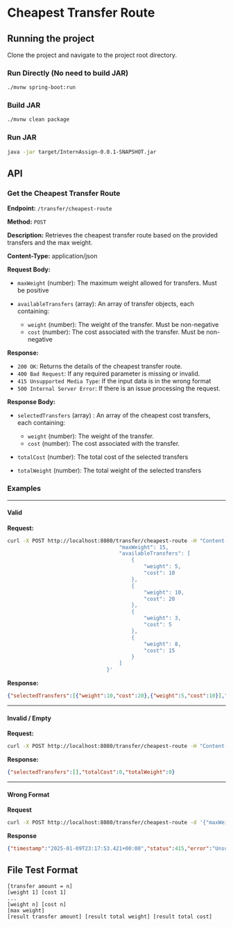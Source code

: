 # Cheapest Transfer Route

## Running the project

Clone the project and navigate to the project root directory.

### Run Directly (No need to build JAR)

```bash
./mvnw spring-boot:run
```

### Build JAR

```bash
./mvnw clean package
```

### Run JAR

```bash
java -jar target/InternAssign-0.0.1-SNAPSHOT.jar
```

## API

### Get the Cheapest Transfer Route

**Endpoint:** `/transfer/cheapest-route`

**Method:** `POST`

**Description:** Retrieves the cheapest transfer route based on the provided transfers and the max weight.

**Content-Type:** application/json

**Request Body:**


- `maxWeight` (number): The maximum weight allowed for transfers. Must be positive

- `availableTransfers` (array): An array of transfer objects, each containing:
  - `weight` (number): The weight of the transfer. Must be non-negative
  - `cost` (number): The cost associated with the transfer. Must be non-negative

**Response:**

- `200 OK`: Returns the details of the cheapest transfer route.
- `400 Bad Request`: If any required parameter is missing or invalid.
- `415 Unsupported Media Type`: If the input data is in the wrong format
- `500 Internal Server Error`: If there is an issue processing the request.

**Response Body:**

- `selectedTransfers` (array) : An array of the cheapest cost transfers, each containing:
  - `weight` (number): The weight of the transfer.
  - `cost` (number): The cost associated with the transfer.

- `totalCost` (number): The total cost of the selected transfers

- `totalWeight` (number): The total weight of the selected transfers

### Examples

---

#### Valid

**Request:**

```bash
curl -X POST http://localhost:8080/transfer/cheapest-route -H "Content-Type: application/json" -d '{
									"maxWeight": 15,
									"availableTransfers": [
										{
											"weight": 5,
											"cost": 10
										},
										{
											"weight": 10,
											"cost": 20
										},
										{
											"weight": 3,
											"cost": 5
										},
										{
											"weight": 8,
											"cost": 15
										}
									]
								}'
```

**Response:**

```json
{"selectedTransfers":[{"weight":10,"cost":20},{"weight":5,"cost":10}],"totalCost":30,"totalWeight":15}
```

---

#### Invalid / Empty

**Request:**

```bash
curl -X POST http://localhost:8080/transfer/cheapest-route -H "Content-Type: application/json" -d '{}'                                      
```

**Response:**

```json
{"selectedTransfers":[],"totalCost":0,"totalWeight":0}
```

---

#### Wrong Format

**Request**

```bash
curl -X POST http://localhost:8080/transfer/cheapest-route -d '{"maxWeight": 10, "availableTransfers": []}' 
```

**Response**

```json
{"timestamp":"2025-01-09T23:17:53.421+00:00","status":415,"error":"Unsupported Media Type","path":"/transfer/cheapest-route"}
```

## File Test Format

```
[transfer amount = n]
[weight 1] [cost 1] 
...
[weight n] [cost n]
[max weight]
[result transfer amount] [result total weight] [result total cost]
```
